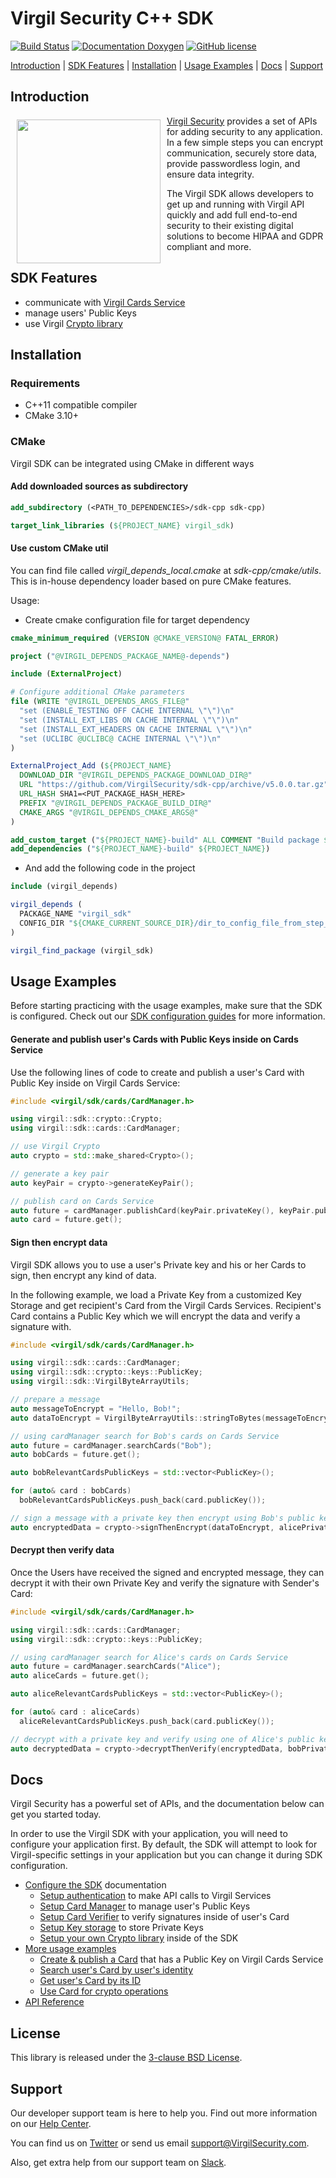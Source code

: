 # Virgil Security C++ SDK

[![Build Status](https://travis-ci.com/VirgilSecurity/sdk-cpp.svg?branch=master)](https://travis-ci.com/VirgilSecurity/sdk-cpp)
[![Documentation Doxygen](https://img.shields.io/badge/docs-doxygen-blue.svg)](http://VirgilSecurity.github.io/sdk-cpp)
[![GitHub license](https://img.shields.io/badge/license-BSD%203--Clause-blue.svg)](https://raw.githubusercontent.com/VirgilSecurity/virgil-sdk-cpp/release/LICENSE)


[Introduction](#introduction) | [SDK Features](#sdk-features) | [Installation](#installation) | [Usage Examples](#usage-examples) | [Docs](#docs) | [Support](#support)

## Introduction

<a href="https://developer.virgilsecurity.com/docs"><img width="230px" src="https://cdn.virgilsecurity.com/assets/images/github/logos/virgil-logo-red.png" align="left" hspace="10" vspace="6"></a>[Virgil Security](https://virgilsecurity.com) provides a set of APIs for adding security to any application. In a few simple steps you can encrypt communication, securely store data, provide passwordless login, and ensure data integrity.

The Virgil SDK allows developers to get up and running with Virgil API quickly and add full end-to-end security to their existing digital solutions to become HIPAA and GDPR compliant and more.

## SDK Features
- communicate with [Virgil Cards Service][_cards_service]
- manage users' Public Keys
- use Virgil [Crypto library][_virgil_crypto]

## Installation
### Requirements

- C++11 compatible compiler
- CMake 3.10+

### CMake
Virgil SDK can be integrated using CMake in different ways

#### Add downloaded sources as subdirectory

```cmake
add_subdirectory (<PATH_TO_DEPENDENCIES>/sdk-cpp sdk-cpp)

target_link_libraries (${PROJECT_NAME} virgil_sdk)
```

#### Use custom CMake util
You can find file called *virgil_depends_local.cmake* at *sdk-cpp/cmake/utils*.
This is in-house dependency loader based on pure CMake features.

Usage:
  - Create cmake configuration file for target dependency
```cmake
cmake_minimum_required (VERSION @CMAKE_VERSION@ FATAL_ERROR)

project ("@VIRGIL_DEPENDS_PACKAGE_NAME@-depends")

include (ExternalProject)

# Configure additional CMake parameters
file (WRITE "@VIRGIL_DEPENDS_ARGS_FILE@"
  "set (ENABLE_TESTING OFF CACHE INTERNAL \"\")\n"
  "set (INSTALL_EXT_LIBS ON CACHE INTERNAL \"\")\n"
  "set (INSTALL_EXT_HEADERS ON CACHE INTERNAL \"\")\n"
  "set (UCLIBC @UCLIBC@ CACHE INTERNAL \"\")\n"
)

ExternalProject_Add (${PROJECT_NAME}
  DOWNLOAD_DIR "@VIRGIL_DEPENDS_PACKAGE_DOWNLOAD_DIR@"
  URL "https://github.com/VirgilSecurity/sdk-cpp/archive/v5.0.0.tar.gz"
  URL_HASH SHA1=<PUT_PACKAGE_HASH_HERE>
  PREFIX "@VIRGIL_DEPENDS_PACKAGE_BUILD_DIR@"
  CMAKE_ARGS "@VIRGIL_DEPENDS_CMAKE_ARGS@"
)

add_custom_target ("${PROJECT_NAME}-build" ALL COMMENT "Build package ${PROJECT_NAME}")
add_dependencies ("${PROJECT_NAME}-build" ${PROJECT_NAME})
```
  - And add the following code in the project
```cmake
include (virgil_depends)

virgil_depends (
  PACKAGE_NAME "virgil_sdk"
  CONFIG_DIR "${CMAKE_CURRENT_SOURCE_DIR}/dir_to_config_file_from_step_1"
)

virgil_find_package (virgil_sdk)
```

## Usage Examples

Before starting practicing with the usage examples, make sure that the SDK is configured. Check out our [SDK configuration guides][_configure_sdk] for more information.

#### Generate and publish user's Cards with Public Keys inside on Cards Service
Use the following lines of code to create and publish a user's Card with Public Key inside on Virgil Cards Service:

```cpp
#include <virgil/sdk/cards/CardManager.h>

using virgil::sdk::crypto::Crypto;
using virgil::sdk::cards::CardManager;

// use Virgil Crypto
auto crypto = std::make_shared<Crypto>();

// generate a key pair
auto keyPair = crypto->generateKeyPair();

// publish card on Cards Service
auto future = cardManager.publishCard(keyPair.privateKey(), keyPair.publicKey());
auto card = future.get();
```

#### Sign then encrypt data

Virgil SDK allows you to use a user's Private key and his or her Cards to sign, then encrypt any kind of data.

In the following example, we load a Private Key from a customized Key Storage and get recipient's Card from the Virgil Cards Services. Recipient's Card contains a Public Key which we will encrypt the data and verify a signature with.

```cpp
#include <virgil/sdk/cards/CardManager.h>

using virgil::sdk::cards::CardManager;
using virgil::sdk::crypto::keys::PublicKey;
using virgil::sdk::VirgilByteArrayUtils;

// prepare a message
auto messageToEncrypt = "Hello, Bob!";
auto dataToEncrypt = VirgilByteArrayUtils::stringToBytes(messageToEncrypt);

// using cardManager search for Bob's cards on Cards Service
auto future = cardManager.searchCards("Bob");
auto bobCards = future.get();

auto bobRelevantCardsPublicKeys = std::vector<PublicKey>();

for (auto& card : bobCards)
  bobRelevantCardsPublicKeys.push_back(card.publicKey());

// sign a message with a private key then encrypt using Bob's public keys
auto encryptedData = crypto->signThenEncrypt(dataToEncrypt, alicePrivateKey, bobRelevantCardsPublicKeys);
```

#### Decrypt then verify data
Once the Users have received the signed and encrypted message, they can decrypt it with their own Private Key and verify the signature with Sender's Card:

```cpp
#include <virgil/sdk/cards/CardManager.h>

using virgil::sdk::cards::CardManager;
using virgil::sdk::crypto::keys::PublicKey;

// using cardManager search for Alice's cards on Cards Service
auto future = cardManager.searchCards("Alice");
auto aliceCards = future.get();

auto aliceRelevantCardsPublicKeys = std::vector<PublicKey>();

for (auto& card : aliceCards)
  aliceRelevantCardsPublicKeys.push_back(card.publicKey());

// decrypt with a private key and verify using one of Alice's public keys
auto decryptedData = crypto->decryptThenVerify(encryptedData, bobPrivateKey, aliceRelevantCardsPublicKeys);
```

## Docs
Virgil Security has a powerful set of APIs, and the documentation below can get you started today.

In order to use the Virgil SDK with your application, you will need to configure your application first. By default, 
the SDK will attempt to look for Virgil-specific settings in your application but you can change it during SDK 
configuration.

* [Configure the SDK][_configure_sdk] documentation
  * [Setup authentication][_setup_authentication] to make API calls to Virgil Services
  * [Setup Card Manager][_card_manager] to manage user's Public Keys
  * [Setup Card Verifier][_card_verifier] to verify signatures inside of user's Card
  * [Setup Key storage][_key_storage] to store Private Keys
  * [Setup your own Crypto library][_own_crypto] inside of the SDK
* [More usage examples][_more_examples]
  * [Create & publish a Card][_create_card] that has a Public Key on Virgil Cards Service
  * [Search user's Card by user's identity][_search_card]
  * [Get user's Card by its ID][_get_card]
  * [Use Card for crypto operations][_use_card]
* [API Reference][_reference_api]

## License

This library is released under the [3-clause BSD License](LICENSE.md).

## Support
Our developer support team is here to help you. Find out more information on our [Help Center](https://help.virgilsecurity.com/).

You can find us on [Twitter](https://twitter.com/VirgilSecurity) or send us email support@VirgilSecurity.com.

Also, get extra help from our support team on [Slack](https://virgilsecurity.slack.com/join/shared_invite/enQtMjg4MDE4ODM3ODA4LTc2OWQwOTQ3YjNhNTQ0ZjJiZDc2NjkzYjYxNTI0YzhmNTY2ZDliMGJjYWQ5YmZiOGU5ZWEzNmJiMWZhYWVmYTM).

[_virgil_crypto]: https://github.com/VirgilSecurity/virgil-crypto
[_cards_service]: https://developer.virgilsecurity.com/docs/api-reference/card-service/v5
[_use_card]: https://developer.virgilsecurity.com/docs/cpp/how-to/public-key-management/v5/use-card-for-crypto-operation
[_get_card]: https://developer.virgilsecurity.com/docs/cpp/how-to/public-key-management/v5/get-card
[_search_card]: https://developer.virgilsecurity.com/docs/cpp/how-to/public-key-management/v5/search-card
[_create_card]: https://developer.virgilsecurity.com/docs/cpp/how-to/public-key-management/v5/create-card
[_own_crypto]: https://developer.virgilsecurity.com/docs/cpp/how-to/setup/v5/setup-own-crypto-library
[_key_storage]: https://developer.virgilsecurity.com/docs/cpp/how-to/setup/v5/setup-key-storage
[_card_verifier]: https://developer.virgilsecurity.com/docs/cpp/how-to/setup/v5/setup-card-verifier
[_card_manager]: https://developer.virgilsecurity.com/docs/cpp/how-to/setup/v5/setup-card-manager
[_setup_authentication]: https://developer.virgilsecurity.com/docs/cpp/how-to/setup/v5/setup-authentication
[_reference_api]: https://developer.virgilsecurity.com/docs/api-reference
[_configure_sdk]: https://developer.virgilsecurity.com/docs/how-to#sdk-configuration
[_more_examples]: https://developer.virgilsecurity.com/docs/how-to#public-key-management

